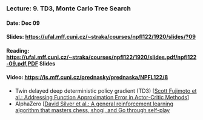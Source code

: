 ### Lecture: 9. TD3, Monte Carlo Tree Search
#### Date: Dec 09
#### Slides: https://ufal.mff.cuni.cz/~straka/courses/npfl122/1920/slides/?09
#### Reading: https://ufal.mff.cuni.cz/~straka/courses/npfl122/1920/slides.pdf/npfl122-09.pdf,PDF Slides
#### Video: https://is.mff.cuni.cz/prednasky/prednaska/NPFL122/8

- Twin delayed deep deterministic policy gradient (TD3) [[Scott Fujimoto et al.: Addressing Function Approximation Error in Actor-Critic Methods](https://arxiv.org/abs/1802.09477)]
- AlphaZero [[David Silver et al.: A general reinforcement learning algorithm that masters chess, shogi, and Go through self-play](https://kstatic.googleusercontent.com/files/2f51b2a749a284c2e2dfa13911da965f4855092a179469aedd15fbe4efe8f8cbf9c515ef83ac03a6515fa990e6f85fd827dcd477845e806f23a17845072dc7bd)
